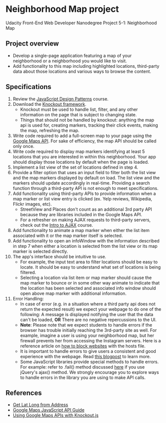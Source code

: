 # Neighborhood Map project
Udacity Front-End Web Developer Nanodegree Project 5-1: Neighborhood Map

## Project overview
* Develop a single-page application featuring a map of your neighborhood or a neighborhood you would like to visit. 
* Add functionality to this map including highlighted locations, third-party data about those locations and various ways to browse the content.

## Specifications
1. Review the [JavaScript Design Patterns](https://www.udacity.com/course/ud989-nd) course.
2. Download the [Knockout framework](http://knockoutjs.com/).
    * Knockout must be used to handle list, filter, and any other information on the page that is subject to changing state. 
    * Things that should not be handled by knockout: anything the map api is used for, creating markers, tracking their click events, making the map, refreshing the map.
3. Write code required to add a full-screen map to your page using the [Google Maps API](https://developers.google.com/maps/). For sake of efficiency, the map API should be called only once.
4. Write code required to display map markers identifying at least 5 locations that you are interested in within this neighborhood. Your app should display those locations by default when the page is loaded.
5. Implement a list view of the set of locations defined in step 4.
6. Provide a filter option that uses an input field to filter both the list view and the map markers displayed by default on load. The list view and the markers should update accordingly in real-time. Providing a search function through a third-party API is not enough to meet specifications.
7. Add functionality using third-party APIs to provide information when a map marker or list view entry is clicked (ex. Yelp reviews, Wikipedia, Flickr images, etc). 
    * StreetView and Places don't count as an additional 3rd party API because they are libraries included in the Google Maps API. 
    * For a refresher on making AJAX requests to third-party servers, check out the [Intro to AJAX](https://www.udacity.com/course/ud110-nd) course.
8. Add functionality to animate a map marker when either the list item associated with it or the map marker itself is selected.
9. Add functionality to open an infoWindow with the information described in step 7 when either a location is selected from the list view or its map marker is selected directly.
10. The app's interface should be intuitive to use. 
    * For example, the input text area to filter locations should be easy to locate. It should be easy to understand what set of locations is being filtered. 
    * Selecting a location via list item or map marker should cause the map marker to bounce or in some other way animate to indicate that the location has been selected and associated info window should open above map marker with additional information.
11. Error Handling:
    * In case of error (e.g. in a situation where a third party api does not return the expected result) we expect your webpage to do one of the following: A message is displayed notifying the user that the data can't be loaded, __OR__ There are no negative repercussions to the UI. 
    * __Note__: Please note that we expect students to handle errors if the browser has trouble initially reaching the 3rd-party site as well. For example, imagine a user is using your neighborhood map, but her firewall prevents her from accessing the Instagram servers. Here is a reference article on [how to block websites](http://www.digitaltrends.com/computing/how-to-block-a-website/) with the hosts file. 
    * It is important to handle errors to give users a consistent and good experience with the webpage. Read [this blogpost](http://ruben.verborgh.org/blog/2012/12/31/asynchronous-error-handling-in-javascript/) to learn more.
    * Some JavaScript libraries provide special methods to handle errors. For example: refer to .fail() method discussed [here](http://api.jquery.com/jquery.ajax/#jqXHR) if you use jQuery's ajax() method. We strongly encourage you to explore ways to handle errors in the library you are using to make API calls.

## References
* [Get Lat Long from Address](//http://www.latlong.net/convert-address-to-lat-long.html)
* [Google Maps JavaScript API Guide](https://developers.google.com/maps/documentation/javascript/tutorial)
* [Using Google Maps APIs with Knockout.js](https://www.packtpub.com/books/content/using-google-maps-apis-knockoutjs)
